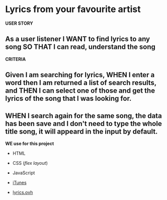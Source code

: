 # Lyrics from your favourite artist

**USER STORY**

## As a user listener I WANT to find lyrics to any song SO THAT I can read, understand the song

**CRITERIA**

## Given I am searching for lyrics, WHEN I enter a word then I am returned a list of search results, and THEN  I can select one of those and get the lyrics of the song that I was looking for.

## WHEN I search again for the same song, the data has been save and I don't need to type the whole title song, it will appeard in the input by default.

__WE use for this project__

- HTML
- CSS (*flex layout*)
- JavaScript


- [iTunes](https://affiliate.itunes.apple.com/resources/documentation/itunes-store-web-service-search-api/)
- [lyrics.ovh](https://lyricsovh.docs.apiary.io/#reference/0/lyrics-of-a-song/search)
